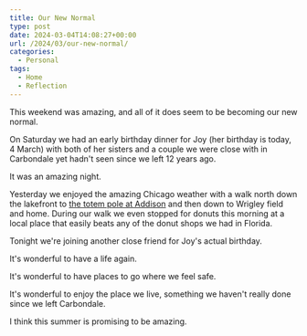 ```yaml
---
title: Our New Normal
type: post
date: 2024-03-04T14:08:27+00:00
url: /2024/03/our-new-normal/
categories:
  - Personal
tags:
  - Home
  - Reflection
---
```


This weekend was amazing, and all of it does seem to be becoming our new normal.

On Saturday we had an early birthday dinner for Joy (her birthday is today, 4 March) with both of her sisters and a couple we were close with in Carbondale yet hadn't seen since we left 12 years ago.

It was an amazing night.

Yesterday we enjoyed the amazing Chicago weather with a walk north down the lakefront to [the totem pole at Addison][1] and then down to Wrigley field and home. During our walk we even stopped for donuts this morning at a local place that easily beats any of the donut shops we had in Florida.

Tonight we're joining another close friend for Joy's actual birthday.

It's wonderful to have a life again.

It's wonderful to have places to go where we feel safe.

It's wonderful to enjoy the place we live, something we haven't really done since we left Carbondale.

I think this summer is promising to be amazing.

 [1]: https://en.wikipedia.org/wiki/Kwanusila
